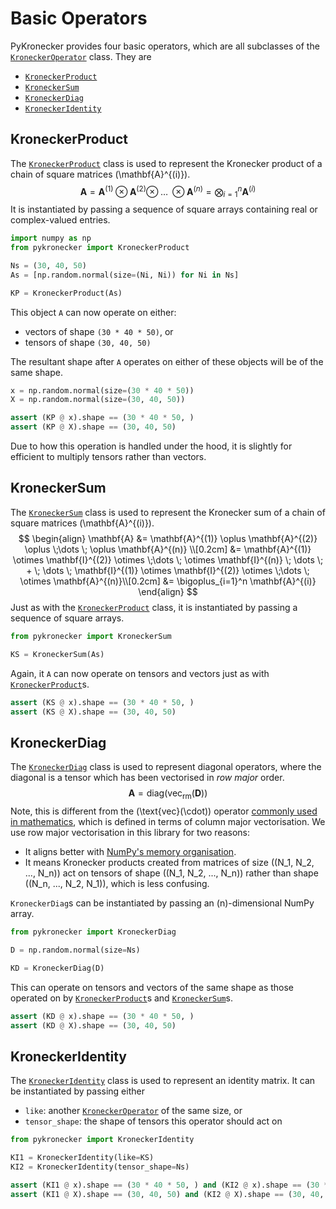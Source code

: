 # Basic Operators

PyKronecker provides four basic operators, which are all subclasses of the [`KroneckerOperator`](../api/kroneckeroperator) class. They are 

* [`KroneckerProduct`](#kroneckerproduct) 
* [`KroneckerSum`](#kroneckersum)
* [`KroneckerDiag`](#kroneckerdiag)
* [`KroneckerIdentity`](#kroneckeridentity)



## KroneckerProduct

The [`KroneckerProduct`](../api/kroneckerproduct) class is used to represent the Kronecker product of a chain of square matrices \(\mathbf{A}^{(i)}\). 
$$
\mathbf{A} = \mathbf{A}^{(1)} \otimes \mathbf{A}^{(2)} \otimes \;\dots \; \otimes \mathbf{A}^{(n)} = \bigotimes_{i=1}^n \mathbf{A}^{(i)}
$$
It is instantiated by passing a sequence of square arrays containing real or complex-valued entries. 

```python
import numpy as np
from pykronecker import KroneckerProduct

Ns = (30, 40, 50)
As = [np.random.normal(size=(Ni, Ni)) for Ni in Ns]

KP = KroneckerProduct(As)
```

This object `A` can now operate on either:

* vectors of shape `(30 * 40 * 50)`, or
* tensors of shape `(30, 40, 50)`

The resultant shape after `A` operates on either of these objects will be of the same shape. 

```python
x = np.random.normal(size=(30 * 40 * 50))
X = np.random.normal(size=(30, 40, 50))

assert (KP @ x).shape == (30 * 40 * 50, )
assert (KP @ X).shape == (30, 40, 50)
```

Due to how this operation is handled under the hood, it is slightly for efficient to multiply tensors rather than vectors. 



## KroneckerSum

The [`KroneckerSum`](../api/kroneckersum) class is used to represent the Kronecker sum of a chain of square matrices \(\mathbf{A}^{(i)}\). 
$$
\begin{align}
\mathbf{A} &= \mathbf{A}^{(1)} \oplus \mathbf{A}^{(2)} \oplus \;\dots \; \oplus \mathbf{A}^{(n)} \\[0.2cm]
&= \mathbf{A}^{(1)} \otimes \mathbf{I}^{(2)} \otimes \;\dots \; \otimes \mathbf{I}^{(n)} \; \dots \; + \; \dots \; \mathbf{I}^{(1)} \otimes \mathbf{I}^{(2)} \otimes \;\dots \; \otimes \mathbf{A}^{(n)}\\[0.2cm]
&= \bigoplus_{i=1}^n \mathbf{A}^{(i)}
\end{align}
$$
Just as with the [`KroneckerProduct`](../api/kroneckerproduct) class, it is instantiated by passing a sequence of square arrays. 

```python
from pykronecker import KroneckerSum

KS = KroneckerSum(As)
```

Again, it `A` can now operate on tensors and vectors just as with [`KroneckerProduct`](../api/kroneckerproduct)s. 

```python
assert (KS @ x).shape == (30 * 40 * 50, )
assert (KS @ X).shape == (30, 40, 50)
```



## KroneckerDiag

The [`KroneckerDiag`](../api/kroneckerdiag) class is used to represent diagonal operators, where the diagonal is a tensor which has been vectorised in *row major* order. 
$$
\mathbf{A} = \text{diag}\big( \text{vec}_{\text{rm}}(\mathbf{D}) \big)
$$
Note, this is different from the \(\text{vec}(\cdot)\) operator [commonly used in mathematics](https://en.wikipedia.org/wiki/Vectorization_(mathematics)), which is defined in terms of column major vectorisation. We use row major vectorisation in this library for two reasons:

* It aligns better with [NumPy's memory organisation](https://numpy.org/devdocs/dev/internals.html). 
* It means Kronecker products created from matrices of size  \((N_1, N_2, ..., N_n)\)  act on tensors of shape \((N_1, N_2, ..., N_n)\) rather than shape \((N_n, ..., N_2, N_1)\), which is less confusing. 

`KroneckerDiag`s can be instantiated by passing an \(n\)-dimensional NumPy array. 

```python
from pykronecker import KroneckerDiag

D = np.random.normal(size=Ns)

KD = KroneckerDiag(D)
```

This can operate on tensors and vectors of the same shape as those operated on by [`KroneckerProduct`](../api/kroneckerproduct)s and [`KroneckerSum`](../api/kroneckersum)s. 

```python
assert (KD @ x).shape == (30 * 40 * 50, )
assert (KD @ X).shape == (30, 40, 50)
```



## KroneckerIdentity

The [`KroneckerIdentity`](../api/kroneckeridentity) class is used to represent an identity matrix. It can be instantiated by passing either

* `like`: another [`KroneckerOperator`](../api/kroneckeroperator) of the same size, or
* `tensor_shape`: the shape of tensors this operator should act on

```python
from pykronecker import KroneckerIdentity

KI1 = KroneckerIdentity(like=KS)
KI2 = KroneckerIdentity(tensor_shape=Ns)

assert (KI1 @ x).shape == (30 * 40 * 50, ) and (KI2 @ x).shape == (30 * 40 * 50, )
assert (KI1 @ X).shape == (30, 40, 50) and (KI2 @ X).shape == (30, 40, 50)
```

